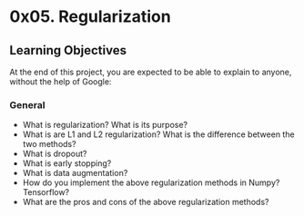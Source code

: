# 0x05. Regularization

## Learning Objectives
At the end of this project, you are expected to be able to explain to anyone, without the help of Google:

### General
* What is regularization? What is its purpose?
* What is are L1 and L2 regularization? What is the difference between the two
 methods?
* What is dropout?
* What is early stopping?
* What is data augmentation?
* How do you implement the above regularization methods in Numpy? Tensorflow?
* What are the pros and cons of the above regularization methods?
